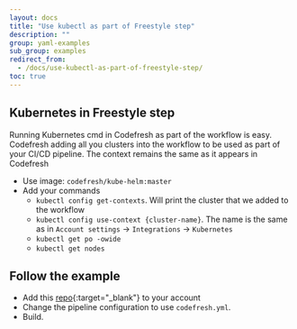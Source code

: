 ```yaml
---
layout: docs
title: "Use kubectl as part of Freestyle step"
description: ""
group: yaml-examples
sub_group: examples
redirect_from:
  - /docs/use-kubectl-as-part-of-freestyle-step/
toc: true
---
```


## Kubernetes in Freestyle step
Running Kubernetes cmd in Codefresh as part of the workflow is easy.
Codefresh adding all you clusters into the workflow to be used as part of your CI/CD pipeline.
The context remains the same as it appears in Codefresh

* Use image: `codefresh/kube-helm:master`
* Add your commands
    * `kubectl config get-contexts`. Will print the cluster that we added to the workflow
    * `kubectl config use-context {cluster-name}`. The name is the same as in `Account settings` &#8594; `Integrations` &#8594; `Kubernetes`
    * `kubectl get po -owide`
    * `kubectl get nodes`


## Follow the example
* Add this [repo](https://github.com/Codefresh-Examples/kubectl-in-freestyle-step){:target="_blank"} to your account
* Change the pipeline configuration to use `codefresh.yml`.
* Build.
